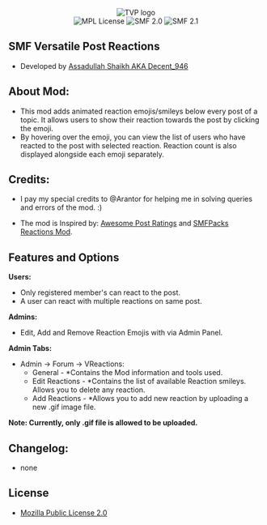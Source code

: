<p align="center">
<img src="https://i.imgur.com/Xfr09sS.png?1" alt="TVP logo"><br>
<img src="https://img.shields.io/badge/License-MPL%202.0-green" alt="MPL License">  
<img src="https://img.shields.io/badge/SMF-2.0-yellow" alt="SMF 2.0"> 
<img src="https://img.shields.io/badge/SMF-2.1-yellowgreen" alt="SMF 2.1">
</p>

## SMF Versatile Post Reactions

* Developed by [Assadullah Shaikh AKA Decent_946](https://github.com/TheVersatilePro)

## About Mod:

* This mod adds animated reaction emojis/smileys below every post of a topic. It allows users to show their reaction towards the post by clicking the emoji. 
* By hovering over the emoji, you can view the list of users who have reacted to the post with selected reaction. Reaction count is also displayed alongside each emoji separately.

## Credits: 

* I pay my special credits to @Arantor for helping me in solving queries and errors of the mod. :)

* The mod is Inspired by: [Awesome Post Ratings](https://www.smfhacks.com/awesomepostratings.php) and [SMFPacks Reactions Mod](https://www.smfpacks.com/reactionsmod).

## Features and Options

<strong>Users:</strong>
- Only registered member's can react to the post.
- A user can react with multiple reactions on same post.

<strong>Admins:</strong>
- Edit, Add and Remove Reaction Emojis with via Admin Panel.

<strong>Admin Tabs:</strong>
- Admin -> Forum -> VReactions:
  - General - *Contains the Mod information and tools used.
  - Edit Reactions - *Contains the list of available Reaction smileys. Allows you to delete any reaction.
  - Add Reactions - *Allows you to add new reaction by uploading a new .gif image file.
  
<strong>Note: Currently, only .gif file is allowed to be uploaded.</strong>

## Changelog:
- none

## License
* [Mozilla Public License 2.0](https://www.mozilla.org/en-US/MPL/2.0/)
